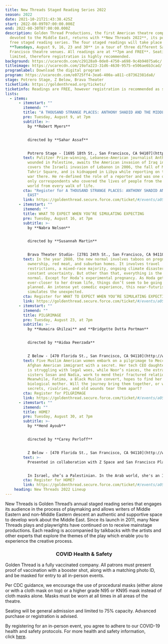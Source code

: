 ```yaml
---
title: New Threads Staged Reading Series 2022
season: 2022
date: 2021-10-21T21:43:38.425Z
start: 2022-08-09T07:00:00.000Z
end: 2022-08-30T07:00:00.000Z
description: Golden Thread Productions, the first American theatre company
  devoted to the Middle East, returns with **New Threads 2022**, its popular and
  free staged reading series. The four staged readings will take place
  **Tuesdays, August 9, 16, 23 and 30** in a tour of three different San
  Francisco theatre venues. All readings are at **7pm and FREE**. Seating is
  limited, therefore registration is highly recommended.
background: https://ucarecdn.com/c29128a9-0de0-4750-a698-9c4b94075a6c/
titleimage: https://ucarecdn.com/19afa223-31d6-4630-9575-e506ae6b3cad/
programlabel: Download the digital program!
program: https://ucarecdn.com/e0725ff4-3ea6-400a-a811-c87362381da8/
stage: Potrero Stage, Z Below, Brava Theater
ticketlink: https://goldenthread.org/tickets/
ticketinfo: Readings are FREE, however registration is recommended as space is limited.
lists:
  - items:
      - itemstart: ""
        itemend: ""
        title: "A THOUSAND STRANGE PLACES: ANTHONY SHADID AND THE MIDDLE EAST"
        pre: Tuesday, August 9, at 7pm
        subtitle: >-
          by **Robert Myers**


          directed by **Sahar Assaf**


          Potrero Stage - [1695 18th St., San Francisco, CA 94107](https://potrerostage.org/visit-potrero-stage/)
        text: Pulitzer Prize-winning, Lebanese-American journalist Anthony Shadid is
          wounded in Palestine, awaits the American invasion of Iraq in Baghdad,
          covers the Israeli invasion of Lebanon in 2006, the fall of Mubarak in
          Tahrir Square, and is kidnapped in Libya while reporting on the civil
          war there. He re-defined the role of a reporter and was one of the
          only correspondents who covered the lives of people from the Arab
          world from every walk of life.
        cta: "Register for A THOUSAND STRANGE PLACES: ANTHONY SHADID AND THE MIDDLE
          EAST"
        link: https://goldenthread.secure.force.com/ticket/#/events/a0S3Z000007Uwl6UAC
      - itemstart: ""
        itemend: ""
        title: WHAT TO EXPECT WHEN YOU’RE SIMULATING EXPECTING
        pre: Tuesday, August 16, at 7pm
        subtitle: >-
          by **Nabra Nelson**


          directed by **Susannah Martin**


          Brava Theater Studio- [2781 24th St., San Francisco, CA 94110](https://www.brava.org/visit)
        text: In the year 2080, the new normal involves taboos on pregnancy, car
          ownership, red meat, and suburban homes. It involves travel
          restrictions, a mixed-race majority, ongoing climate disasters, and
          constant uncertainty. But other than that, everything is the old
          normal. Except for Hoda’s experimental pregnancy. As Hoda gets
          ever-closer to her dream life, things don’t seem to be going as
          planned. An intense yet comedic experience, this near-futuristic play
          simulates the unexpected.
        cta: Register for WHAT TO EXPECT WHEN YOU’RE SIMULATING EXPECTING
        link: https://goldenthread.secure.force.com/ticket/#/events/a0S3Z000007UwnqUAC
      - itemstart: ""
        itemend: ""
        title: PILGRIMAGE
        pre: Tuesday, August 23, at 7pm
        subtitle: >-
          by **Humaira Ghilzai** and **Bridgette Dutta Portman**


          directed by **Aidaa Peerzada**


          Z Below - [470 Florida St., San Francisco, CA 94110](http://www.zspace.org/directions)
        text: Five Muslim American women embark on a pilgrimage to Mecca. Noor is an
          Afghan American immigrant with a secret. Her tech CEO daughter Maryam
          is struggling with legal woes, while Noor’s nieces, the estranged
          sisters Sosan and Nadia, work to mend their fractured relationship.
          Meanwhile, Fatima, a Black Muslim convert, hopes to find her
          biological mother. Will the journey bring them together, or will
          secrets, rivalries, and old wounds tear them apart?
        cta: Register for PILGRIMAGE
        link: https://goldenthread.secure.force.com/ticket/#/events/a0S3Z000007UwlfUAC
      - itemstart: ""
        itemend: ""
        title: HOME?
        pre: Tuesday, August 30, at 7pm
        subtitle: >-
          by **Hend Ayoub**


          directed by **Carey Perloff**


          Z Below - [470 Florida St., San Francisco, CA 94110](http://www.zspace.org/directions)
        text: >-
          Presented in collaboration with Z Space and San Francisco Playhouse.


          In Israel, she’s a Palestinian. In the Arab world, she's an Israeli. In America, she's an Other. Home? If only she can find it. Through a panoply of vivid characters—from a five-year-old who just wants to join the neighborhood's Purim party to a casting director in Egypt who can't forget where she comes from, to her dying mother who longs for her to find a place in the world—Hend shares a deeply personal and true story about her search for the place that many of us take for granted: Home.
        cta: Register for HOME?
        link: https://goldenthread.secure.force.com/ticket/#/events/a0S3Z000007UwlVUAS
    heading: New Threads 2022 Lineup
---
```

New Threads is Golden Thread’s annual staged reading series that engages its audience in the process of playmaking and allows writers of Middle Eastern and non-Middle Eastern descent an authentic and supportive space to develop work about the Middle East. Since its launch in 2011, many New Threads plays and playwrights have continued on to receive mainstage productions. Each reading is accompanied by talkbacks with the artists and other experts that explore the themes of the play which enable you to experience the creative process.

### <center>COVID Health & Safety</center>

Golden Thread is a fully vaccinated company. All patrons must present proof of vaccination with a booster shot, along with a matching photo ID, and be masked for entry to all in-person events.

Per CDC guidance, we encourage the use of procedural masks (either alone or with a cloth mask on top) or a higher grade N95 or KN95 mask instead of cloth masks alone. Masks must be worn at all times in all areas of the theatre.

Seating will be general admission and limited to 75% capacity. Advanced purchase or registration is advised.

By registering for an in-person event, you agree to adhere to our COVID-19 health and safety protocols. For more health and safety information, click [here](https://goldenthread.org/posts/health-safety-protocols/).
